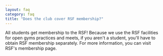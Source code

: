 ```yaml
---
layout: faq
category: faq
title: "Does the club cover RSF membership?"
---
```


All students get membership to the RSF! Because we use the 
RSF facilities for open gyms practices and meets, if you aren't a student, 
you'll have to obtain RSF membership separately. 
For more information, you can visit RSF's membership page.

